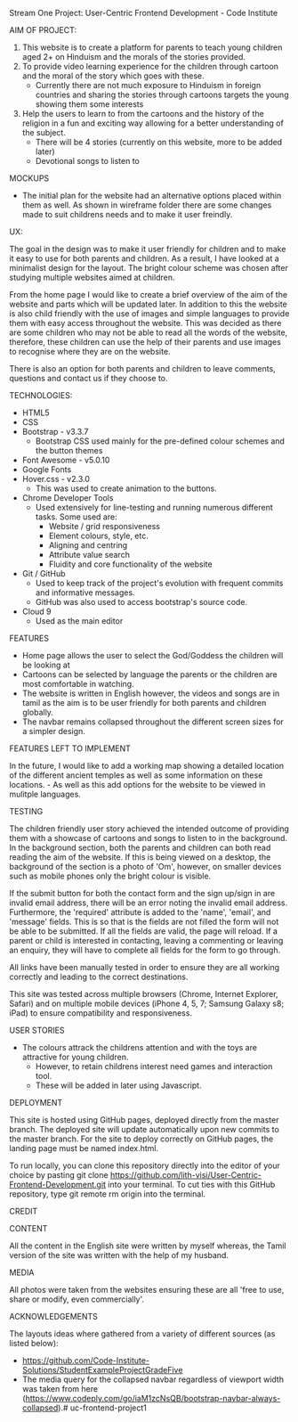 Stream One Project: User-Centric Frontend Development - Code Institute

AIM OF PROJECT:

1. This website is to create a platform for parents to teach young children aged 2+ on Hinduism and the morals of the stories provided. 
2. To provide video learning experience for the children through cartoon and the moral of the story which goes with these.
    - Currently there are not much exposure to Hinduism in foreign countries and sharing the stories through cartoons targets the young showing them some interests 
3. Help the users to learn to from the cartoons and the history of the religion in a fun and exciting way allowing for a better understanding of the subject.
    - There will be 4 stories (currently on this website, more to be added later) 
    - Devotional songs to listen to

MOCKUPS

- The initial plan for the website had an alternative options placed within them as well. As shown in wireframe folder there are some changes made to suit childrens needs and to make it user freindly. 

UX:

The goal in the design was to make it user friendly for children and to make it easy to use for both parents and children. As a result, I have looked at a minimalist design for the layout. The bright colour scheme was chosen after studying multiple websites aimed at children. 

From the home page I would like to create a brief overview of the aim of the website and parts which will be updated later. In addition to this the website is also child friendly with the use of images and simple languages to provide them with easy access throughout the website. This was decided as there are some children who may not be able to read all the words of the website, therefore, these children can use the help of their parents and use images to recognise where they are on the website. 

There is also an option for both parents and children to leave comments, questions and contact us if they choose to. 

TECHNOLOGIES:

- HTML5
- CSS
- Bootstrap - v3.3.7
    - Bootstrap CSS used mainly for the pre-defined colour schemes and the button themes 
- Font Awesome - v5.0.10
- Google Fonts 
- Hover.css - v2.3.0
    - This was used to create animation to the buttons.
- Chrome Developer Tools
    - Used extensively for line-testing and running numerous different tasks. Some used are:
        - Website / grid responsiveness
        - Element colours, style, etc.
        - Aligning and centring 
        - Attribute value search 
        - Fluidity and core functionality of the website
- Git / GitHub
    - Used to keep track of the project's evolution with frequent commits and informative messages.
    - GitHub was also used to access bootstrap's source code.
- Cloud 9
    - Used as the main editor 

FEATURES

- Home page allows the user to select the God/Goddess the children will be looking at 
- Cartoons can be selected by language the parents or the children are most comfortable in watching. 
- The website is written in English however, the videos and songs are in tamil as the aim is to be user friendly for both parents and children globally. 
- The navbar remains collapsed throughout the different screen sizes for a simpler design. 

FEATURES LEFT TO IMPLEMENT

In the future, I would like to add a working map showing a detailed location of the different ancient temples as well as some information on these locations. 
    - As well as this add options for the website to be viewed in mulitple languages.

TESTING 

The children friendly user story achieved the intended outcome of providing them with a showcase of cartoons and songs to listen to in the background. In the background section, both the parents and children can both read reading the aim of the website. If this is being viewed on a desktop, the background of the section is a photo of 'Om', however, on smaller devices such as mobile phones only the bright colour is visible. 

If the submit button for both the contact form and the sign up/sign in are invalid email address, there will be an error noting the invalid email address. Furthermore, the 'required' attribute is added to the 'name', 'email', and 'message' fields. This is so that is the fields are not filled the form will not be able to be submitted. If all the fields are valid, the page will reload. If a parent or child is interested in contacting, leaving a commenting or leaving an enquiry, they will have to complete all fields for the form to go through. 

All links have been manually tested in order to ensure they are all working correctly and leading to the correct destinations.

This site was tested across multiple browsers (Chrome, Internet Explorer, Safari) and on multiple mobile devices (iPhone 4, 5, 7; Samsung Galaxy s8; iPad) to ensure compatibility and responsiveness. 

USER STORIES

- The colours attrack the childrens attention and with the toys are attractive for young children. 
    - However, to retain childrens interest need games and interaction tool. 
    - These will be added in later using Javascript. 

DEPLOYMENT

This site is hosted using GitHub pages, deployed directly from the master branch. The deployed site will update automatically upon new commits to the master branch. For the site to deploy correctly on GitHub pages, the landing page must be named index.html.

To run locally, you can clone this repository directly into the editor of your choice by pasting git clone https://github.com/lith-visi/User-Centric-Frontend-Development.git into your terminal. To cut ties with this GitHub repository, type git remote rm origin into the terminal. 

CREDIT

CONTENT 

All the content in the English site were written by myself whereas, the Tamil version of the site was written with the help of my husband. 

MEDIA

All photos were taken from the websites ensuring these are all 'free to use, share or modify, even commercially'. 

ACKNOWLEDGEMENTS

The layouts ideas where gathered from a variety of different sources (as listed below):
- https://github.com/Code-Institute-Solutions/StudentExampleProjectGradeFive
- The media query for the collapsed navbar regardless of viewport width was taken from here (https://www.codeply.com/go/iaM1zcNsQB/bootstrap-navbar-always-collapsed).# uc-frontend-project1

